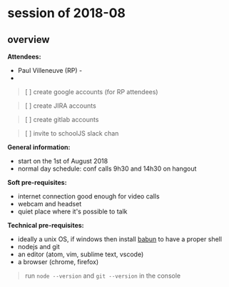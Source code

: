 # session of 2018-08
## overview

**Attendees:**
* Paul Villeneuve (RP) - 
* 

> [ ] create google accounts (for RP attendees)

> [ ] create JIRA accounts 

> [ ] create gitlab accounts

> [ ] invite to schoolJS slack chan

**General information:**
* start on the 1st of August 2018
* normal day schedule: conf calls 9h30 and 14h30 on hangout

**Soft pre-requisites:**
* internet connection good enough for video calls
* webcam and headset
* quiet place where it's possible to talk

**Technical pre-requisites:**
* ideally a unix OS, if windows then install [babun](http://babun.github.io/) to have a proper shell
* nodejs and git
* an editor (atom, vim, sublime text, vscode)
* a browser (chrome, firefox)

> run `node --version` and `git --version` in the console

